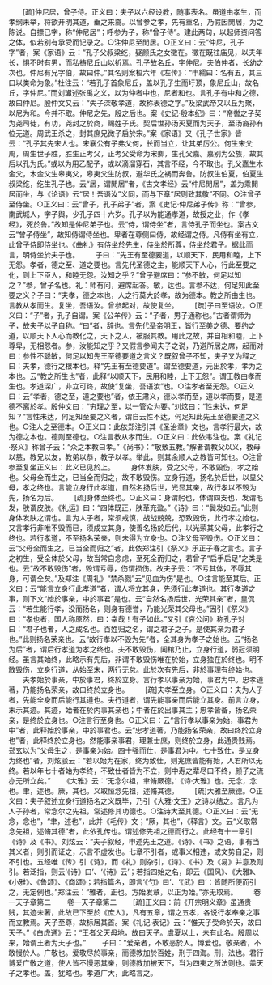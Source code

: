 <!-- { "loadSidebar": true } -->
　　[疏]仲尼居，曾子侍。正义曰：夫子以六经设教，随事表名。虽道由孝生，而孝纲未举，将欲开明其道，垂之来裔。以曾参之孝，先有重名，乃假因閒居，为之陈说。自摽已字，称“仲尼居”；呼参为子，称“曾子侍”。建此两句，以起师资问答之体，似若别有承受而记录之。○注仲尼至閒居。○正义曰：云“仲尼，孔子字”者，案《家语》云：“孔子父叔梁纥，娶颜氏之女徵在。徵在既往庙见，以夫年长，惧不时有男，而私祷尼丘山以祈焉。孔子故名丘，字仲尼。夫伯仲者，长幼之次也。仲尼有兄字伯，故曰仲。”其名则案桓六年《左传》：“申繻曰：名有五，其三曰以类命为象。”杜注云：“若孔子首象尼丘，盖以孔子生而圩顶，象尼丘山，故名丘，字仲尼。”而刘瓛述张禹之义，以为仲者中也，尼者和也。言孔子有中和之德，故曰仲尼。殷仲文又云：“失子深敬孝道，故称表德之字。”及梁武帝又以丘为聚，以尼为和。今并不取。仲尼之先，殷之后也。案《史记·殷本纪》曰：“帝喾之子契为尧司徒，有功，尧封之於商，赐姓子氏。契后世孙汤灭夏而为天子，至汤裔孙有位无道。周武王杀之，封其庶兄微子启於宋。”案《家语》又《孔子世家》皆云：“孔子其先宋人也。宋襄公有子弗父何，长而当立，让其弟厉公。何生宋父周，周生世子胜，胜生正考父，正考父受命为宋卿，生孔父嘉。嘉别为公族，故其后以孔为氏。”或以为用乙配子，或以滴溜穿石，其言不经，今不取也。孔父嘉生木金父，木金父生皋夷父，皋夷父生防叔，避华氏之祸而奔鲁。防叔生伯夏，伯夏生叔梁纥，纥生孔子也。云“居，谓閒居”者，《古文孝经》云“仲尼閒居”，盖为乘閒居而坐，与《论语》云“居！吾语汝”义同，而与下章“居则致其敬”不同。○注曾子至侍坐。○正义曰：云“曾子，孔子弟子”者，案《史记·仲尼弟子传》称：“曾参，南武城人，字子舆，少孔子四十六岁。孔子以为能通孝道，故授之业，作《孝经》，死於鲁。”故知是仲尼弟子也。云“侍，谓侍坐”者，言侍孔子而坐也。案古文云“曾子侍坐”，故知侍谓侍坐也。卑者在尊侧曰侍，故经谓之侍。凡侍有坐有立，此曾子侍即侍坐也。《曲礼》有侍坐於先生，侍坐於所尊，侍坐於君子。据此而言，明侍坐於夫子也。
　　子曰：“先王有至德要道，以顺天下，民用和睦，上下无怨。孝者，德之至、道之要也。言先代圣德之主，能顺天下人心，行此至要之化，则上下臣人，和睦无怨。汝知之乎？”曾子避席曰：“参不敏，何足以知之？”参，曾子名也。礼：师有问，避席起答。敏，达也。言参不达，何足知此至要之义？子曰：“夫孝，德之本也，人之行莫大於孝，故为德本。教之所由生也。言教从孝而生。复坐，吾语汝。曾参起对，故使复坐。
　　[疏]子曰至语汝。○正义曰：“子”者，孔子自谓。案《公羊传》云：“子者，男子通称也。”古者谓师为子，故夫子以子自称。“曰”者，辞也。言先代圣帝明王，皆行至美之德、要约之道，以顺天下人心而教化之，天下之人，被服其教。用此之故，并自相和睦，上下尊卑，无相怨者。参，汝能知之乎？又假言参闻夫子之说，乃避所居之席，起而对曰：参性不聪敏，何足以知先王至德要道之言义？既叙曾子不知，夫子又为释之曰：夫孝，德行之根本也。释“先王有至德要道”。谓至德要道，元出於孝，孝为之本也。云“教之所生也”者，此释“以顺天下，民用和睦，上下无怨”。谓王教由孝而生也。孝道深广，非立可终，故使“复坐，吾语汝”也。○注孝者至无怨。○正义曰：云“孝者，德之至，道之要也”者，依王肃义，德以孝而至，道以孝而要，是道德不离於孝。殷仲文曰：“穷理之至，以一管众为要。”刘炫曰：“性未达，何足知？”言性未达，何足知至要之义者，谓自云性不达，何足知此先王至德要道之义也。○注人之至德本。○正义曰：此依郑注引其《圣治章》文也，言孝行最大，故为德之本也。德则至德也。○注言教从孝而生。○正义曰：此依韦注也。案《礼记·祭义》称曾子云：“众之本教曰孝。”《尚书》：“敬敷五教。”解者谓教父以义，教母以慈，教兄以友，教弟以恭，教子以孝。举此，则其余顺人之教皆可知也。○注曾参至复坐正义曰：此义已见於上。
　　身体发肤，受之父母，不敢毁伤，孝之始也。父母全而生之，已当全而归之，故不敢毁伤。立身行道，扬名於后世，以显父母，孝之终也。言能立身行此孝道，自然名扬后世，光显其亲，故行孝以不毁为先，扬名为后。
　　[疏]身体至终也。○正义曰：身谓躬也，体谓四支也，发谓毛发，肤谓皮肤。《礼运》曰：“四体既正，肤革充盈。”《诗》曰：“鬓发如云。”此则身体发肤之谓也。言为人子者，常须戒慎，战战兢兢，恐致毁伤，此行孝之始也。又言孝行非唯不毁而已，须成立其身，使善名扬於后代，以光荣其父母，此孝行之终也。若行孝道，不至扬名荣亲，则未得为立身也。○注父母至毁伤。○正义曰：云“父母全而生之，已当全而归之”者，此依郑注引《祭义》乐正子春之言也。言子之初生，受全体於父母，故当常自念虑，至死全而归之，若曾子“启手启足”之类是也。云“故不敢毁伤”者，毁谓亏辱，伤谓损伤。故夫子云：“不亏其体，不辱其身，可谓全矣。”及郑注《周礼》“禁杀戮”云“见血为伤”是也。○注言能至其后。正义曰：云“能言立身行此孝道”者，谓人将立其身，先须行此孝道也。其行孝道之事，则下文“始於事亲，中於事君”是也。云“自然名扬后世，光荣其亲”者，皇侃云：“若生能行孝，没而扬名，则身有德誉，乃能光荣其父母也。”因引《祭义》曰：“孝也者，国人称原然，曰：幸哉！有子如此。”又引《哀公问》称孔子对曰：“君子也者，人之成名也。百姓归之名，谓之君子之子。是使其亲为君子也。”此则扬名荣亲也。云“故行孝以不毁为先”者，全其身为孝子之始也。云“扬名为后”者，谓后行孝道为孝之终也。夫不敢毁伤，阖棺乃止，立身行道，弱冠须明经。虽言其始终，此略示有先后，非谓不敢毁伤唯在於始，立身独在於终也。明不敢毁伤，立身行道，从始至末，两行无怠。此於次有先后，非於事理有终始也。
　　夫孝始於事亲，中於事君，终於立身。言行孝以事亲为始，事君为中。忠孝道著，乃能扬名荣亲，故曰终於立身也。
　　[疏]夫孝至立身。○正义曰：夫为人子者，先能全身而后能行其道也。夫行道者，谓先能事亲而后能立其身。前言立身，末示其迹。其迹，始者在於内事其亲也；中者在於出事其主；忠孝皆备，扬名荣亲，是终於立身也。○注言行至身也。○正义曰：云“言行孝以事亲为始，事君为中”者，此释始於事亲，中於事君也。云“忠孝道著，乃能扬名荣亲，故曰终於立身也”者，此释终於立身也。然能事亲事君，理兼士庶，则终於立身，此通贵贱焉。郑玄以为“父母生之，是事亲为始。四十强而仕，是事君为中。七十致仕，是立身为终也”者，刘炫驳云：“若以始为在家，终为致仕，则兆庶皆能有始，人君所以无终。若以年七十者始为孝终，不致仕者皆为不立，则中寿之辈尽曰不终，颜子之流亦无所立矣。”
　　《大雅》云：‘无念尔祖，聿脩厥德。’《诗·大雅》也。无念，念也。聿，述也。厥，其也。义取恒念先祖，述脩其德。
　　[疏]大雅至厥德。○正义曰：夫子叙述立身行道扬名之义既毕，乃引《大雅·文王》之诗以结之。言凡为人子孙者，常念尔之先祖，常述修其功德也。○注诗大至其德。○正义曰：云“无念，念也”，“聿，述也”，此并《毛传》文；“厥，其也”，《释言》文。云“义取常念先祖，述脩其德”者，此依孔传也。谓述修先祖之德而行之。此经有十一章引《诗》及《书》。刘炫云：“夫子叙经，申述先王之道。《诗》、《书》之语，事有当其义者，则引而证之，示言不虚发也。七章不引者，或事义相违，或文势自足，则不引也。五经唯《传》引《诗》，而《礼》则杂引，《诗》、《书》及《易》并意及则引。若泛指，则云‘《诗》曰’、‘《诗》云’；若指四始之名，即云《国风》、《大雅》、《小雅》、《鲁颂》、《商颂》；若指篇名，即言‘《勺》曰’、‘《武》曰’：皆随所便而引之，无定例也。”郑注云：“雅者，正也。方始发章，以正为始。”亦无取焉。
　　卷一天子章第二
　　卷一天子章第二
　　[疏]正义曰：前《开宗明义章》虽通贵贱，其迹未著，此故已下至於《庶人》，凡有五章，谓之五孝，各说行孝奉亲之事而立教焉。天子至尊，故标居其首。案《礼记·表记》云：“惟天子受命於天，故曰天子。”《白虎通》云：“王者父天母地，故曰天子。虞夏以上，未有此名。殷周以来，始谓王者为天子也。”
　　子曰：“爱亲者，不敢恶於人。博爱也。敬亲者，不敢慢於人。广敬也。爱敬尽於事亲，而德教加於百姓，刑于四海。刑，法也。君行博爱广敬之道，使人皆不慢恶其亲，则德教加被天下，当为四夷之所法则也。盖天子之孝也。盖，犹略也。孝道广大，此略言之。
